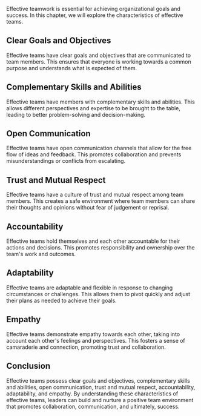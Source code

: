 
Effective teamwork is essential for achieving organizational goals and success. In this chapter, we will explore the characteristics of effective teams.

Clear Goals and Objectives
--------------------------

Effective teams have clear goals and objectives that are communicated to team members. This ensures that everyone is working towards a common purpose and understands what is expected of them.

Complementary Skills and Abilities
----------------------------------

Effective teams have members with complementary skills and abilities. This allows different perspectives and expertise to be brought to the table, leading to better problem-solving and decision-making.

Open Communication
------------------

Effective teams have open communication channels that allow for the free flow of ideas and feedback. This promotes collaboration and prevents misunderstandings or conflicts from escalating.

Trust and Mutual Respect
------------------------

Effective teams have a culture of trust and mutual respect among team members. This creates a safe environment where team members can share their thoughts and opinions without fear of judgement or reprisal.

Accountability
--------------

Effective teams hold themselves and each other accountable for their actions and decisions. This promotes responsibility and ownership over the team's work and outcomes.

Adaptability
------------

Effective teams are adaptable and flexible in response to changing circumstances or challenges. This allows them to pivot quickly and adjust their plans as needed to achieve their goals.

Empathy
-------

Effective teams demonstrate empathy towards each other, taking into account each other's feelings and perspectives. This fosters a sense of camaraderie and connection, promoting trust and collaboration.

Conclusion
----------

Effective teams possess clear goals and objectives, complementary skills and abilities, open communication, trust and mutual respect, accountability, adaptability, and empathy. By understanding these characteristics of effective teams, leaders can build and nurture a positive team environment that promotes collaboration, communication, and ultimately, success.
